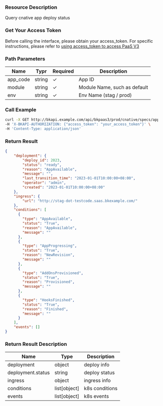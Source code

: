 ### Resource Description

Query cnative app deploy status

### Get Your Access Token

Before calling the interface, please obtain your access_token. For specific instructions, please refer to [using access_token to access PaaS V3](https://bk.tencent.com/docs/markdown/PaaS3.0/topics/paas/access_token)

### Path Parameters

| Name     | Typr   | Required | Description                  |
|----------|--------|----------|------------------------------|
| app_code | string | ✓        | App ID                       |
| module   | string | ✓        | Module Name, such as default |
| env      | string | ✓        | Env Name (stag / prod)       |

### Call Example

```bash
curl -X GET http://bkapi.example.com/api/bkpaas3/prod/cnative/specs/applications/{app_code}/modules/{module}/envs/{env}/mres/status/ \
-H 'X-BKAPI-AUTHORIZATION: {"access_token": "your_access_token"}' \
-H 'Content-Type: application/json'
```

### Return Result

```json
{
    "deployment": {
        "deploy_id": 2023,
        "status": "ready",
        "reason": "AppAvailable",
        "message": "",
        "last_transition_time": "2023-01-01T10:00:00+08:00",
        "operator": "admin",
        "created": "2023-01-01T10:00:00+08:00"
    },
    "ingress": {
        "url": "http://stag-dot-testcode.saas.bkexample.com/"
    },
    "conditions": [
      {
        "type": "AppAvailable",
        "status": "True",
        "reason": "AppAvailable",
        "message": ""
      },
      {
        "type": "AppProgressing",
        "status": "True",
        "reason": "NewRevision",
        "message": ""
      },
      {
        "type": "AddOnsProvisioned",
        "status": "True",
        "reason": "Provisioned",
        "message": ""
      },
      {
        "type": "HooksFinished",
        "status": "True",
        "reason": "Finished",
        "message": ""
      }
    ],
    "events": []
}
```

### Return Result Description

| Name              | Type         | Description    |
|-------------------|--------------|----------------|
| deployment        | object       | deploy info    |
| deployment.status | string       | deploy status  |
| ingress           | object       | ingress info   |
| conditions        | list[object] | k8s conditions |
| events            | list[object] | k8s events     |
